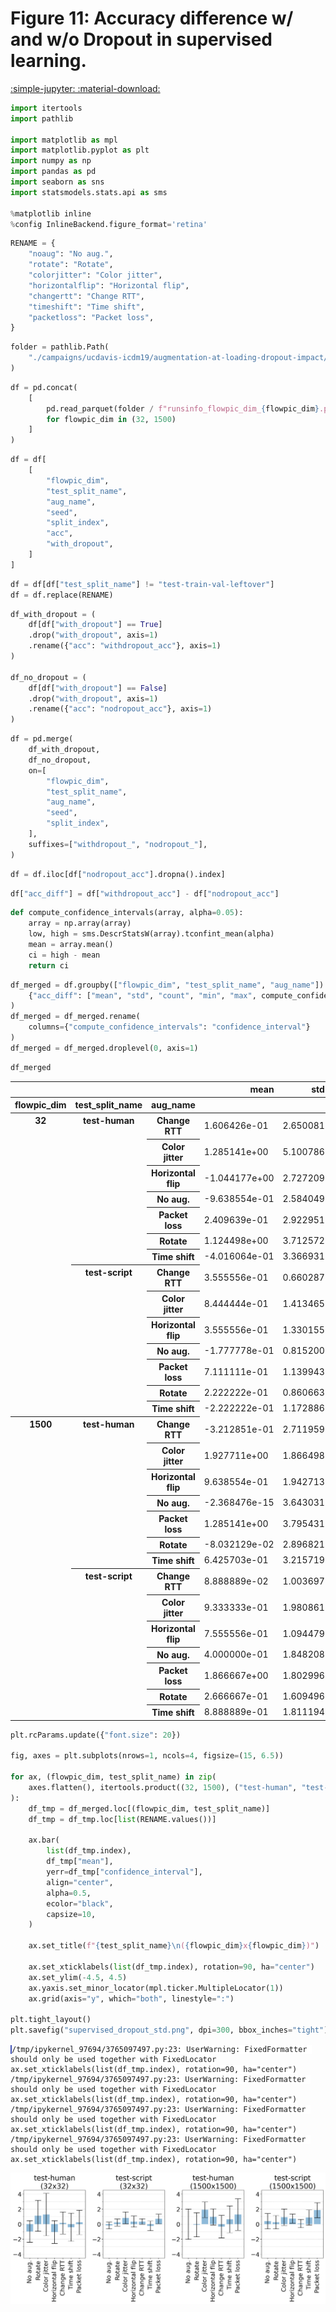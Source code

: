 
<style>
code.outputcode {
    background-color: white;
    border-left: solid 2px #4051b5;
    line-height:normal;
    font-family:Menlo,'DejaVu Sans Mono',consolas,'Courier New',monospace;
}
pre.outputcode {
    background-color: white;
    border-left: solid 2px #4051b5;
    line-height:normal;
    font-family:Menlo,'DejaVu Sans Mono',consolas,'Courier New',monospace;
    padding-left: 15px;
}
.ansi-red-fg {
  color: #e75c58;
}
.ansi-blue-fg {
  color: #208ffb;
}
</style>
# Figure 11: Accuracy difference w/ and w/o Dropout in supervised learning.

[:simple-jupyter: :material-download:](../../paper_tables_and_figures/figure11_dropout_impact_supervised_setting/figure11_dropout_impact_supervised_setting.ipynb)


```python
import itertools
import pathlib

import matplotlib as mpl
import matplotlib.pyplot as plt
import numpy as np
import pandas as pd
import seaborn as sns
import statsmodels.stats.api as sms

%matplotlib inline
%config InlineBackend.figure_format='retina'
```

```python
RENAME = {
    "noaug": "No aug.",
    "rotate": "Rotate",
    "colorjitter": "Color jitter",
    "horizontalflip": "Horizontal flip",
    "changertt": "Change RTT",
    "timeshift": "Time shift",
    "packetloss": "Packet loss",
}
```

```python
folder = pathlib.Path(
    "./campaigns/ucdavis-icdm19/augmentation-at-loading-dropout-impact/campaign_summary/augment-at-loading-dropout-impact/"
)
```

```python
df = pd.concat(
    [
        pd.read_parquet(folder / f"runsinfo_flowpic_dim_{flowpic_dim}.parquet")
        for flowpic_dim in (32, 1500)
    ]
)
```

```python
df = df[
    [
        "flowpic_dim",
        "test_split_name",
        "aug_name",
        "seed",
        "split_index",
        "acc",
        "with_dropout",
    ]
]
```

```python
df = df[df["test_split_name"] != "test-train-val-leftover"]
df = df.replace(RENAME)
```

```python
df_with_dropout = (
    df[df["with_dropout"] == True]
    .drop("with_dropout", axis=1)
    .rename({"acc": "withdropout_acc"}, axis=1)
)

df_no_dropout = (
    df[df["with_dropout"] == False]
    .drop("with_dropout", axis=1)
    .rename({"acc": "nodropout_acc"}, axis=1)
)
```

```python
df = pd.merge(
    df_with_dropout,
    df_no_dropout,
    on=[
        "flowpic_dim",
        "test_split_name",
        "aug_name",
        "seed",
        "split_index",
    ],
    suffixes=["withdropout_", "nodropout_"],
)
```

```python
df = df.iloc[df["nodropout_acc"].dropna().index]
```

```python
df["acc_diff"] = df["withdropout_acc"] - df["nodropout_acc"]
```

```python
def compute_confidence_intervals(array, alpha=0.05):
    array = np.array(array)
    low, high = sms.DescrStatsW(array).tconfint_mean(alpha)
    mean = array.mean()
    ci = high - mean
    return ci
```

```python
df_merged = df.groupby(["flowpic_dim", "test_split_name", "aug_name"]).agg(
    {"acc_diff": ["mean", "std", "count", "min", "max", compute_confidence_intervals]}
)
df_merged = df_merged.rename(
    columns={"compute_confidence_intervals": "confidence_interval"}
)
df_merged = df_merged.droplevel(0, axis=1)
```

```python
df_merged
```



<div class="md-typeset__scrollwrap">
<div class="md-typeset__table">
<table>
<thead>
<tr style="text-align: right;">
<th></th>
<th></th>
<th></th>
<th>mean</th>
<th>std</th>
<th>count</th>
<th>min</th>
<th>max</th>
<th>confidence_interval</th>
</tr>
<tr>
<th>flowpic_dim</th>
<th>test_split_name</th>
<th>aug_name</th>
<th></th>
<th></th>
<th></th>
<th></th>
<th></th>
<th></th>
</tr>
</thead>
<tbody>
<tr>
<th rowspan="14" valign="top">32</th>
<th rowspan="7" valign="top">test-human</th>
<th>Change RTT</th>
<td>1.606426e-01</td>
<td>2.650081</td>
<td>15</td>
<td>-6.024096</td>
<td>4.819277</td>
<td>1.467566</td>
</tr>
<tr>
<th>Color jitter</th>
<td>1.285141e+00</td>
<td>5.100786</td>
<td>15</td>
<td>-8.433735</td>
<td>7.228916</td>
<td>2.824721</td>
</tr>
<tr>
<th>Horizontal flip</th>
<td>-1.044177e+00</td>
<td>2.727209</td>
<td>15</td>
<td>-4.819277</td>
<td>6.024096</td>
<td>1.510278</td>
</tr>
<tr>
<th>No aug.</th>
<td>-9.638554e-01</td>
<td>2.584049</td>
<td>15</td>
<td>-4.819277</td>
<td>2.409639</td>
<td>1.430999</td>
</tr>
<tr>
<th>Packet loss</th>
<td>2.409639e-01</td>
<td>2.922951</td>
<td>15</td>
<td>-3.614458</td>
<td>6.024096</td>
<td>1.618676</td>
</tr>
<tr>
<th>Rotate</th>
<td>1.124498e+00</td>
<td>3.712572</td>
<td>15</td>
<td>-7.228916</td>
<td>6.024096</td>
<td>2.055954</td>
</tr>
<tr>
<th>Time shift</th>
<td>-4.016064e-01</td>
<td>3.366931</td>
<td>15</td>
<td>-6.024096</td>
<td>6.024096</td>
<td>1.864544</td>
</tr>
<tr>
<th rowspan="7" valign="top">test-script</th>
<th>Change RTT</th>
<td>3.555556e-01</td>
<td>0.660287</td>
<td>15</td>
<td>-0.666667</td>
<td>1.333333</td>
<td>0.365655</td>
</tr>
<tr>
<th>Color jitter</th>
<td>8.444444e-01</td>
<td>1.413465</td>
<td>15</td>
<td>-1.333333</td>
<td>3.333333</td>
<td>0.782751</td>
</tr>
<tr>
<th>Horizontal flip</th>
<td>3.555556e-01</td>
<td>1.330155</td>
<td>15</td>
<td>-2.666667</td>
<td>2.666667</td>
<td>0.736615</td>
</tr>
<tr>
<th>No aug.</th>
<td>-1.777778e-01</td>
<td>0.815200</td>
<td>15</td>
<td>-2.000000</td>
<td>0.666667</td>
<td>0.451442</td>
</tr>
<tr>
<th>Packet loss</th>
<td>7.111111e-01</td>
<td>1.139943</td>
<td>15</td>
<td>-1.333333</td>
<td>2.666667</td>
<td>0.631280</td>
</tr>
<tr>
<th>Rotate</th>
<td>2.222222e-01</td>
<td>0.860663</td>
<td>15</td>
<td>-0.666667</td>
<td>2.000000</td>
<td>0.476619</td>
</tr>
<tr>
<th>Time shift</th>
<td>-2.222222e-01</td>
<td>1.172886</td>
<td>15</td>
<td>-2.000000</td>
<td>2.000000</td>
<td>0.649523</td>
</tr>
<tr>
<th rowspan="14" valign="top">1500</th>
<th rowspan="7" valign="top">test-human</th>
<th>Change RTT</th>
<td>-3.212851e-01</td>
<td>2.711959</td>
<td>15</td>
<td>-4.819277</td>
<td>6.024096</td>
<td>1.501833</td>
</tr>
<tr>
<th>Color jitter</th>
<td>1.927711e+00</td>
<td>1.866498</td>
<td>15</td>
<td>-1.204819</td>
<td>6.024096</td>
<td>1.033632</td>
</tr>
<tr>
<th>Horizontal flip</th>
<td>9.638554e-01</td>
<td>1.942713</td>
<td>15</td>
<td>-2.409639</td>
<td>3.614458</td>
<td>1.075838</td>
</tr>
<tr>
<th>No aug.</th>
<td>-2.368476e-15</td>
<td>3.643031</td>
<td>15</td>
<td>-4.819277</td>
<td>7.228916</td>
<td>2.017443</td>
</tr>
<tr>
<th>Packet loss</th>
<td>1.285141e+00</td>
<td>3.795431</td>
<td>15</td>
<td>-3.614458</td>
<td>9.638554</td>
<td>2.101840</td>
</tr>
<tr>
<th>Rotate</th>
<td>-8.032129e-02</td>
<td>2.896821</td>
<td>15</td>
<td>-4.819277</td>
<td>4.819277</td>
<td>1.604206</td>
</tr>
<tr>
<th>Time shift</th>
<td>6.425703e-01</td>
<td>3.215719</td>
<td>15</td>
<td>-3.614458</td>
<td>7.228916</td>
<td>1.780806</td>
</tr>
<tr>
<th rowspan="7" valign="top">test-script</th>
<th>Change RTT</th>
<td>8.888889e-02</td>
<td>1.003697</td>
<td>15</td>
<td>-1.333333</td>
<td>2.666667</td>
<td>0.555829</td>
</tr>
<tr>
<th>Color jitter</th>
<td>9.333333e-01</td>
<td>1.980861</td>
<td>15</td>
<td>-3.333333</td>
<td>5.333333</td>
<td>1.096964</td>
</tr>
<tr>
<th>Horizontal flip</th>
<td>7.555556e-01</td>
<td>1.094479</td>
<td>15</td>
<td>-1.333333</td>
<td>2.666667</td>
<td>0.606102</td>
</tr>
<tr>
<th>No aug.</th>
<td>4.000000e-01</td>
<td>1.848208</td>
<td>15</td>
<td>-2.000000</td>
<td>4.000000</td>
<td>1.023504</td>
</tr>
<tr>
<th>Packet loss</th>
<td>1.866667e+00</td>
<td>1.802996</td>
<td>15</td>
<td>0.000000</td>
<td>6.000000</td>
<td>0.998466</td>
</tr>
<tr>
<th>Rotate</th>
<td>2.666667e-01</td>
<td>1.609496</td>
<td>15</td>
<td>-2.666667</td>
<td>3.333333</td>
<td>0.891309</td>
</tr>
<tr>
<th>Time shift</th>
<td>8.888889e-01</td>
<td>1.811194</td>
<td>15</td>
<td>-0.666667</td>
<td>5.333333</td>
<td>1.003006</td>
</tr>
</tbody>
</table>
</div>
</div>



```python
plt.rcParams.update({"font.size": 20})

fig, axes = plt.subplots(nrows=1, ncols=4, figsize=(15, 6.5))

for ax, (flowpic_dim, test_split_name) in zip(
    axes.flatten(), itertools.product((32, 1500), ("test-human", "test-script"))
):
    df_tmp = df_merged.loc[(flowpic_dim, test_split_name)]
    df_tmp = df_tmp.loc[list(RENAME.values())]

    ax.bar(
        list(df_tmp.index),
        df_tmp["mean"],
        yerr=df_tmp["confidence_interval"],
        align="center",
        alpha=0.5,
        ecolor="black",
        capsize=10,
    )

    ax.set_title(f"{test_split_name}\n({flowpic_dim}x{flowpic_dim})")

    ax.set_xticklabels(list(df_tmp.index), rotation=90, ha="center")
    ax.set_ylim(-4.5, 4.5)
    ax.yaxis.set_minor_locator(mpl.ticker.MultipleLocator(1))
    ax.grid(axis="y", which="both", linestyle=":")

plt.tight_layout()
plt.savefig("supervised_dropout_std.png", dpi=300, bbox_inches="tight")
```
<pre><code class="outputcode">/tmp/ipykernel_97694/3765097497.py:23: UserWarning: FixedFormatter should only be used together with FixedLocator
ax.set_xticklabels(list(df_tmp.index), rotation=90, ha="center")
/tmp/ipykernel_97694/3765097497.py:23: UserWarning: FixedFormatter should only be used together with FixedLocator
ax.set_xticklabels(list(df_tmp.index), rotation=90, ha="center")
/tmp/ipykernel_97694/3765097497.py:23: UserWarning: FixedFormatter should only be used together with FixedLocator
ax.set_xticklabels(list(df_tmp.index), rotation=90, ha="center")
/tmp/ipykernel_97694/3765097497.py:23: UserWarning: FixedFormatter should only be used together with FixedLocator
ax.set_xticklabels(list(df_tmp.index), rotation=90, ha="center")
</code></pre>


    
![png](figure11_dropout_impact_supervised_setting_files/figure11_dropout_impact_supervised_setting_15_1.png)
    

